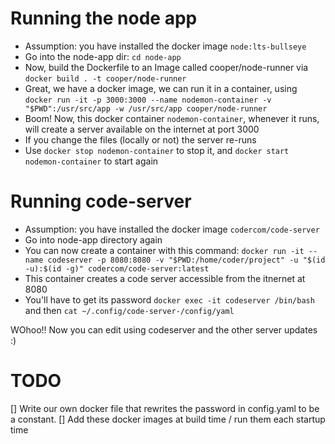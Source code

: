 # Running the node app
- Assumption: you have installed the docker image `node:lts-bullseye`
- Go into the node-app dir: `cd node-app`
- Now, build the Dockerfile to an Image called cooper/node-runner via `docker build . -t cooper/node-runner`
- Great, we have a docker image, we can run it in a container, using
`docker run -it -p 3000:3000 --name nodemon-container -v "$PWD":/usr/src/app -w /usr/src/app cooper/node-runner`
- Boom! Now, this docker container `nodemon-container`, whenever it runs, will create a server available on the internet at port 3000
- If you change the files (locally or not) the server re-runs
- Use `docker stop nodemon-container` to stop it, and `docker start nodemon-container` to start again

# Running code-server 
- Assumption: you have installed the docker image `codercom/code-server`
- Go into node-app directory again
- You can now create a container with this command: `docker run -it --name codeserver -p 8080:8080 -v "$PWD:/home/coder/project" -u "$(id -u):$(id -g)" codercom/code-server:latest`
- This container creates a code server accessible from the itnernet at 8080
- You'll have to get its password `docker exec -it codeserver /bin/bash` and then `cat ~/.config/code-server-/config/yaml`

WOhoo!! Now you can edit using codeserver and the other server updates :)

# TODO
[] Write our own docker file that rewrites the password in config.yaml to be a constant.
[] Add these docker images at build time / run them each startup time
